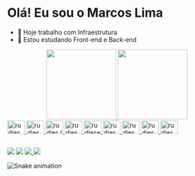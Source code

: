 <h1>Olá!  Eu sou o Marcos Lima</h1>


- 🔭 Hoje trabalho com Infraestrutura
- 🌱 Estou estudando Front-end e Back-end  

<div align="center">
<a href="https://github.com/mvrudies">
  <img height="160em" src="https://github-readme-stats.vercel.app/api?username=mvrudies&show_icons=true&theme=dark&include_all_commits=true&count_private=true"/>
  <img height="160em" src="https://github-readme-stats.vercel.app/api/top-langs/?username=mvrudies&layout=compact&langs_count=16&theme=dark"/>
</div>
  

  <img aling = "center" alt = "rudiesHtml" height="30" width="40" src="https://cdn.jsdelivr.net/gh/devicons/devicon/icons/html5/html5-original.svg" />
  <img aling = "center" alt = "rudiesCss" height="30" width="40"  src="https://cdn.jsdelivr.net/gh/devicons/devicon/icons/css3/css3-original.svg"/>
  <img aling = "center" alt = "rudiesJs" height="30" width="40"   src="https://cdn.jsdelivr.net/gh/devicons/devicon/icons/javascript/javascript-original.svg" />
  <img aling = "center" alt = "rudiesNode" height="30" width="40" src="https://cdn.jsdelivr.net/gh/devicons/devicon/icons/nodejs/nodejs-original.svg"/>
  <img aling = "center" alt = "rudiesex" height="30" width="40"   src="https://cdn.jsdelivr.net/gh/devicons/devicon/icons/express/express-original-wordmark.svg"/>
  <img aling = "center" alt = "rudiesRe" height="30" width="40"   src="https://cdn.jsdelivr.net/gh/devicons/devicon/icons/react/react-original.svg"/>
  <img aling = "center" alt = "rudiesPy" height="30" width="40"   src="https://cdn.jsdelivr.net/gh/devicons/devicon/icons/python/python-original.svg" />
  <img aling = "center" alt = "rudiesPy" height="30" width="40"   src="https://cdn.jsdelivr.net/gh/devicons/devicon/icons/wordpress/wordpress-original.svg"/>
  <img aling = "center" alt = "rudiesPs" height="30" width="40"   src="https://cdn.jsdelivr.net/gh/devicons/devicon/icons/photoshop/photoshop-plain.svg"/>
 
  ##
  
<div>
    <a href="https://www.linkedin.com/in/marcosv-rlima/" target ="_black"><img src="https://img.shields.io/badge/LinkedIn-0077B5?style=for-the-badge&logo=linkedin&logoColor=white"target="_blank"></a>
    <a href="https://www.instagram.com/mvrudies/" target="_black"><img src="https://img.shields.io/badge/Instagram-E4405F?style=for-the-badge&logo=instagram&logoColor=white"target="_blank"></a>
     <a href="https://www.twitch.tv/mvrudies"target ="_black"><img src="https://img.shields.io/badge/Twitch-9146FF?style=for-the-badge&logo=twitch&logoColor=white"target="_blank"> </a>
     <a href="mailto:marcos.rudies@live.com"target="_black"><img src="https://img.shields.io/badge/Microsoft_Outlook-0078D4?style=for-the-badge&logo=microsoft-outlook&logoColor=white"target="_blanck"></a>
    

![Snake animation](https://github.com/mvrudies/mvrudies/blob/output/github-contribution-grid-snake.svg)
    
</div>  
    


